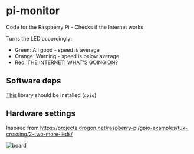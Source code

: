 pi-monitor
==========

Code for the Raspberry Pi - Checks if the Internet works

Turns the LED accordingly:
- Green: All good - speed is average
- Orange: Warning - speed is below average
- Red: THE INTERNET! WHAT'S GOING ON?

## Software deps

[This](https://projects.drogon.net/raspberry-pi/wiringpi/download-and-install/) library should be installed (`gpio`)

## Hardware settings

Inspired from https://projects.drogon.net/raspberry-pi/gpio-examples/tux-crossing/2-two-more-leds/

![board](https://raw.github.com/loopasam/pi-monitor/master/board.jpg)
